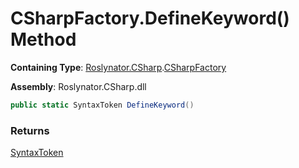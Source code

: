 # CSharpFactory\.DefineKeyword\(\) Method

**Containing Type**: [Roslynator.CSharp](../../README.md)\.[CSharpFactory](../README.md)

**Assembly**: Roslynator\.CSharp\.dll

```csharp
public static SyntaxToken DefineKeyword()
```

### Returns

[SyntaxToken](https://docs.microsoft.com/en-us/dotnet/api/microsoft.codeanalysis.syntaxtoken)


